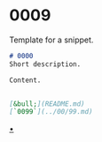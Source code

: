 # 0009
Template for a snippet.

```markdown
# 0000
Short description.

Content.


[&bull;](README.md)
[`0099`](../00/99.md)
```

[&bull;](README.md)
